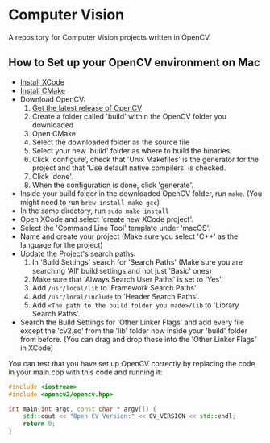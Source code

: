 # Computer Vision
A repository for Computer Vision projects written in OpenCV.

## How to Set up your OpenCV environment on Mac

* <a href="https://itunes.apple.com/ie/app/xcode/id497799835?mt=12" target="_blank">Install XCode</a>
* <a href="https://cmake.org/download/" target="_blank">Install CMake</a>
* Download OpenCV:
  1. <a href="https://github.com/opencv/opencv/releases" target="_blank">Get the latest release of OpenCV</a>
  2. Create a folder called 'build' within the OpenCV folder you downloaded
  3. Open CMake
  4. Select the downloaded folder as the source file
  5. Select your new 'build' folder as where to build the binaries.
  6. Click 'configure', check that 'Unix Makefiles' is the generator for the project and that 'Use default native compilers' is checked.
  7. Click 'done'.
  8. When the configuration is done, click 'generate'.
* Inside your build folder in the downloaded OpenCV folder, run ```make```. (You might need to run ```brew install make gcc```)
* In the same directory, run ```sudo make install```
* Open XCode and select 'create new XCode project'.
* Select the 'Command Line Tool' template under 'macOS'.
* Name and create your project (Make sure you select 'C++' as the language for the project)
* Update the Project's search paths:
  1. In 'Build Settings' search for 'Search Paths' (Make sure you are searching 'All' build settings and not just 'Basic' ones)
  2. Make sure that 'Always Search User Paths' is set to 'Yes'.
  3. Add `/usr/local/lib` to 'Framework Search Paths'.
  4. Add `/usr/local/include` to 'Header Search Paths'.
  5. Add `<The path to the build folder you made>/lib` to 'Library Search Paths'.
* Search the Build Settings for 'Other Linker Flags' and add every file except the 'cv2.so' from the 'lib' folder now inside your 'build' folder from before. (You can drag and drop these into the 'Other Linker Flags' in XCode)

You can test that you have set up OpenCV correctly by replacing the code in your main.cpp with this code and running it:
```cpp
#include <iostream>
#include <opencv2/opencv.hpp>

int main(int argc, const char * argv[]) {
    std::cout << "Open CV Version:" << CV_VERSION << std::endl;
    return 0;
}
```


